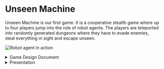 ---
---

# Unseen Machine

Unseen Machine is our first game. It is a cooperative stealth game where up to four players jump into the role of robot agents. The players are teleported into randomly generated dungeons where they have to evade enemies, steal everything in sight and escape unseen.

![Robot agent in action](/src/images/gamepages/UnseenMachine.png "Early concept art")

<details>
  <summary>Game Design Document</summary>
</details>

<details>
  <summary>Presentation</summary>
</details>